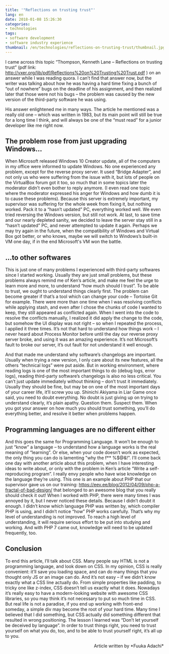 ```yaml
---
title: '"Reflections on trusting trust"'
lang: en
date: 2018-01-08 15:26:30
categories: 
- technologies
tags:
- software development
- software industry experience
thumbnail: /en/technologies/reflections-on-trusting-trust/thumbnail.jpg
---
```


I came across this topic “Thompson, Kenneth Lane – Reflections on trusting trust” (pdf link: http://vxer.org/lib/pdf/Reflections%20on%20Trusting%20Trust.pdf ) on an answer while I was reading quora. I can’t find that answer now, but the writer was talking about how he was having a hard time fixing a bunch of “out of nowhere” bugs on the deadline of his assignment, and then realized later that those were not his bugs – the problem was caused by the new version of the third-party software he was using.

His answer enlightened me in many ways. The article he mentioned was a really old one – which was written in 1983, but its main point will still be true for a long time I think, and will always be one of the “must read” for a junior developer like me right now.

## The problem rose from just upgrading Windows...

When Microsoft released Windows 10 Creator update, all of the computers in my office were informed to update Windows. No one experienced any problem, except for the reverse proxy server. It used “Bridge Adapter”, and not only us who were suffering from the issue with it, but lots of people on the VirtualBox forum got it too, so much that in some topics later the moderator didn’t even bother to reply anymore. (I even read one topic where the moderator expressed his anger for Windows and how dumb it is to cause these problems). Because this server is extremely important, my supervisor was suffering for the whole week from fixing it, but nothing worked. Pack it to a “hasn’t updated” PC, everything worked well. We even tried reversing the Windows version, but still not work. At last, to save time and our nearly depleted sanity, we decided to leave the server stay still in a “hasn’t updated” PC, and never attempted to update it again. Perhaps we may try again in the future, when the compatibility of Windows and Virtual Box got better, or who knows, maybe we will switch to Windows’s built-in VM one day, if in the end Microsoft's VM won the battle.

## ...to other softwares

This is just one of many problems I experienced with third-party softwares since I started working. Usually they are just small problems, but these problems always remind me of Ken’s article, and make me feel the urge to learn more and more, to understand “how much should I trust”. To be able to trust, we ought to understand things clearly first. The problem can become greater if that’s a tool which can change your code – Tortoise Git for example. There were more than one time when I was resolving conflicts while applying stash, and even after I chose the chunks of code I wanted to keep, they still appeared as conflicted again. When I went into the code to resolve the conflicts manually, I realized it did apply the change to the code, but somehow the UI display was not right – so when I repeated the process, I applied it three times. It’s not that hard to understand how things work – I never heard about Process Monitor before until the day our reverse proxy server broke, and using it was an amazing experience. It’s not Microsoft’s fault to broke our server, it’s out fault for not understand it well enough.

And that made me understand why software’s changelogs are important. Usually when trying a new version, I only care about its new features, all the others “technical logs” were put aside. But in working environment, where reading logs is one of the most important things to do (debug logs, error logs), reading third-party software’s changelogs is also no less critical. You can’t just update immediately without thinking – don’t trust it immediately. Usually they should be fine, but may be on one of the most important days of your career life, it’ll screw you up. Shinichi Akiyama in Liar Game once said, you need to doubt everything. No doubt is just giving up on trying to understand clearly, it’s plain apathy. Question them. Suspect them. When you got your answer on how much you should trust something, you’ll do everything better, and resolve it better when  problems happen.

## Programming languages are no different either

And this goes the same for Programming Language. It won’t be enough to just “know” a language – to understand how a language works is the real meaning of “learning”. Or else, when your code doesn’t work as expected, the only thing you can do is lamenting "why the f** %$@&!". I’ll come back one day with another article about this problem, when I have interesting ideas to write about, or only with the problem in Ken’s article “Write a self-reproducing program”. I really envy people who have wise knowledge on the language they’re using. This one is an example about PHP that our supervisor gave us on our training: https://eev.ee/blog/2012/04/09/php-a-fractal-of-bad-design/ that belonged to an awesome blog that you really should check it out! When I worked with PHP, there were many times I was annoyed by it, but I never noticed these details. Because I didn’t doubt it enough. I didn’t know which language PHP was written by, which compiler PHP is using, and I didn’t notice “how” PHP works carefully. That’s why my level of understanding is not improved. To reach a high level of understanding, it will require serious effort to be put into studying and working. And with PHP 7 came out, knowledge will need to be updated frequently, too.

## Conclusion

To end this article, I’ll talk about CSS. Many people say HTML is not a programming language, and look down on CSS. In my opinion, CSS is really convenient: it’ll save you loading space, and can do many things that you thought only JS or an image can do. And it’s not easy – if we didn’t know exactly what a CSS line actually do. From simple properties like padding, to tricky one like z-index, CSS doesn’t tell us exactly what it does. Nowadays it’s really easy to have a modern-looking website with awesome CSS libraries, so you may think it’s not necessary to put so much time in CSS. But real life is not a paradise, if you end up working with front-end someday, a simple div may become the root of your hard time. Many time I believed that I did something, but CSS actually did something different that resulted in wrong positioning. The lesson I learned was “Don’t let yourself be deceived by language”. In order to trust things right, you need to trust yourself on what you do, too, and to be able to trust yourself right, it’s all up to you.

<p style="text-align:right">Article written by *Fuuka Adachi*</p>